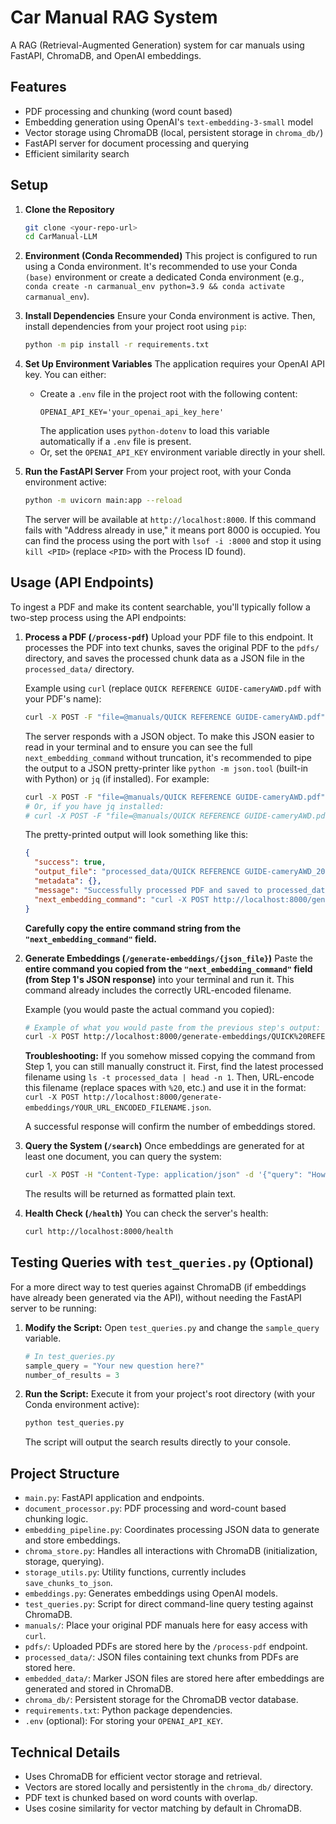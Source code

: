 # Car Manual RAG System

A RAG (Retrieval-Augmented Generation) system for car manuals using FastAPI, ChromaDB, and OpenAI embeddings.

## Features

- PDF processing and chunking (word count based)
- Embedding generation using OpenAI's `text-embedding-3-small` model
- Vector storage using ChromaDB (local, persistent storage in `chroma_db/`)
- FastAPI server for document processing and querying
- Efficient similarity search

## Setup

1.  **Clone the Repository**
    ```bash
    git clone <your-repo-url>
    cd CarManual-LLM 
    ```

2.  **Environment (Conda Recommended)**
    This project is configured to run using a Conda environment. It's recommended to use your Conda `(base)` environment or create a dedicated Conda environment (e.g., `conda create -n carmanual_env python=3.9 && conda activate carmanual_env`).

3.  **Install Dependencies**
    Ensure your Conda environment is active. Then, install dependencies from your project root using `pip`:
    ```bash
    python -m pip install -r requirements.txt
    ```

4.  **Set Up Environment Variables**
    The application requires your OpenAI API key. You can either:
    *   Create a `.env` file in the project root with the following content:
        ```
        OPENAI_API_KEY='your_openai_api_key_here'
        ```
        The application uses `python-dotenv` to load this variable automatically if a `.env` file is present.
    *   Or, set the `OPENAI_API_KEY` environment variable directly in your shell.

5.  **Run the FastAPI Server**
    From your project root, with your Conda environment active:
    ```bash
    python -m uvicorn main:app --reload
    ```
    The server will be available at `http://localhost:8000`. If this command fails with "Address already in use," it means port 8000 is occupied. You can find the process using the port with `lsof -i :8000` and stop it using `kill <PID>` (replace `<PID>` with the Process ID found).

## Usage (API Endpoints)

To ingest a PDF and make its content searchable, you'll typically follow a two-step process using the API endpoints:

1.  **Process a PDF (`/process-pdf`)**
    Upload your PDF file to this endpoint. It processes the PDF into text chunks, saves the original PDF to the `pdfs/` directory, and saves the processed chunk data as a JSON file in the `processed_data/` directory.

    Example using `curl` (replace `QUICK REFERENCE GUIDE-cameryAWD.pdf` with your PDF's name):
    ```bash
    curl -X POST -F "file=@manuals/QUICK REFERENCE GUIDE-cameryAWD.pdf" http://localhost:8000/process-pdf
    ```
    The server responds with a JSON object. To make this JSON easier to read in your terminal and to ensure you can see the full `next_embedding_command` without truncation, it's recommended to pipe the output to a JSON pretty-printer like `python -m json.tool` (built-in with Python) or `jq` (if installed). For example:
    ```bash
    curl -X POST -F "file=@manuals/QUICK REFERENCE GUIDE-cameryAWD.pdf" http://localhost:8000/process-pdf | python -m json.tool
    # Or, if you have jq installed:
    # curl -X POST -F "file=@manuals/QUICK REFERENCE GUIDE-cameryAWD.pdf" http://localhost:8000/process-pdf | jq
    ```
    The pretty-printed output will look something like this:
    ```json
    {
      "success": true,
      "output_file": "processed_data/QUICK REFERENCE GUIDE-cameryAWD_20231027_143500.json",
      "metadata": {},
      "message": "Successfully processed PDF and saved to processed_data/QUICK REFERENCE GUIDE-cameryAWD_20231027_143500.json",
      "next_embedding_command": "curl -X POST http://localhost:8000/generate-embeddings/QUICK%20REFERENCE%20GUIDE-cameryAWD_20231027_143500.json"
    }
    ```
    **Carefully copy the entire command string from the `"next_embedding_command"` field.**

2.  **Generate Embeddings (`/generate-embeddings/{json_file}`)**
    Paste the **entire command you copied from the `"next_embedding_command"` field (from Step 1's JSON response)** into your terminal and run it. This command already includes the correctly URL-encoded filename.

    Example (you would paste the actual command you copied):
    ```bash
    # Example of what you would paste from the previous step's output:
    curl -X POST http://localhost:8000/generate-embeddings/QUICK%20REFERENCE%20GUIDE-cameryAWD_20231027_143500.json
    ```
    **Troubleshooting:** If you somehow missed copying the command from Step 1, you can still manually construct it. First, find the latest processed filename using `ls -t processed_data | head -n 1`. Then, URL-encode this filename (replace spaces with `%20`, etc.) and use it in the format: `curl -X POST http://localhost:8000/generate-embeddings/YOUR_URL_ENCODED_FILENAME.json`.

    A successful response will confirm the number of embeddings stored.

3.  **Query the System (`/search`)**
    Once embeddings are generated for at least one document, you can query the system:
    ```bash
    curl -X POST -H "Content-Type: application/json" -d '{"query": "How do I change the oil?", "top_k": 3}' http://localhost:8000/search
    ```
    The results will be returned as formatted plain text.

4.  **Health Check (`/health`)**
    You can check the server's health:
    ```bash
    curl http://localhost:8000/health
    ```

## Testing Queries with `test_queries.py` (Optional)

For a more direct way to test queries against ChromaDB (if embeddings have already been generated via the API), without needing the FastAPI server to be running:

1.  **Modify the Script:**
    Open `test_queries.py` and change the `sample_query` variable.
    ```python
    # In test_queries.py
    sample_query = "Your new question here?"
    number_of_results = 3 
    ```

2.  **Run the Script:**
    Execute it from your project's root directory (with your Conda environment active):
    ```bash
    python test_queries.py
    ```
    The script will output the search results directly to your console.

## Project Structure

- `main.py`: FastAPI application and endpoints.
- `document_processor.py`: PDF processing and word-count based chunking logic.
- `embedding_pipeline.py`: Coordinates processing JSON data to generate and store embeddings.
- `chroma_store.py`: Handles all interactions with ChromaDB (initialization, storage, querying).
- `storage_utils.py`: Utility functions, currently includes `save_chunks_to_json`.
- `embeddings.py`: Generates embeddings using OpenAI models.
- `test_queries.py`: Script for direct command-line query testing against ChromaDB.
- `manuals/`: Place your original PDF manuals here for easy access with `curl`.
- `pdfs/`: Uploaded PDFs are stored here by the `/process-pdf` endpoint.
- `processed_data/`: JSON files containing text chunks from PDFs are stored here.
- `embedded_data/`: Marker JSON files are stored here after embeddings are generated and stored in ChromaDB.
- `chroma_db/`: Persistent storage for the ChromaDB vector database.
- `requirements.txt`: Python package dependencies.
- `.env` (optional): For storing your `OPENAI_API_KEY`.

## Technical Details

- Uses ChromaDB for efficient vector storage and retrieval.
- Vectors are stored locally and persistently in the `chroma_db/` directory.
- PDF text is chunked based on word counts with overlap.
- Uses cosine similarity for vector matching by default in ChromaDB.

